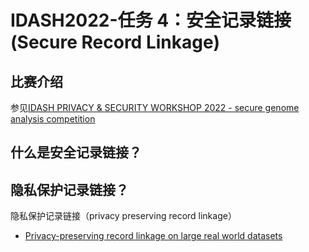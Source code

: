 # IDASH2022-任务 4：安全记录链接(Secure Record Linkage)

## 比赛介绍

参见[IDASH PRIVACY & SECURITY WORKSHOP 2022 - secure genome analysis competition](http://www.humangenomeprivacy.org/2022/competition-tasks.html)

## 什么是安全记录链接？


## 隐私保护记录链接？

隐私保护记录链接（privacy preserving record linkage）

+ [Privacy-preserving record linkage on large real world datasets](https://www.sciencedirect.com/science/article/pii/S1532046413001949)
